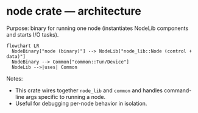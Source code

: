 # node crate — architecture

Purpose: binary for running one node (instantiates NodeLib components and starts I/O tasks).

```mermaid
flowchart LR
  NodeBinary["node (binary)"] --> NodeLib["node_lib::Node (control + data)"]
  NodeBinary --> Common["common::Tun/Device"]
  NodeLib -->|uses| Common
```

Notes:
- This crate wires together `node_lib` and `common` and handles command-line args specific to running a node.
- Useful for debugging per-node behavior in isolation.
